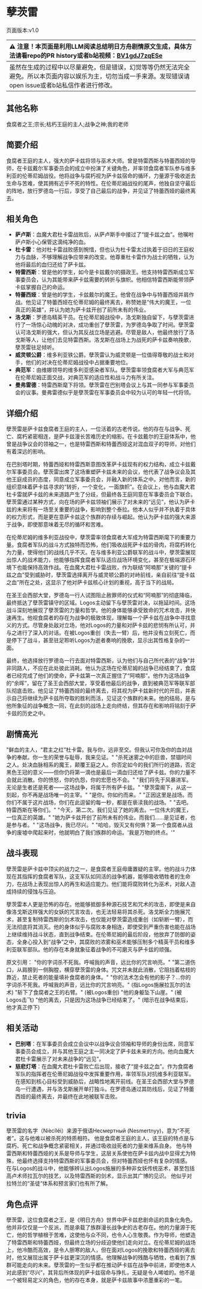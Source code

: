 # 孽茨雷
页面版本:v1.0
 

| :warning: 注意！本页面是利用LLM阅读总结明日方舟剧情原文生成，具体方法请看repo的PR history或者b站视频：[BV1gdJ7zqESe](https://www.bilibili.com/video/BV1gdJ7zqESe/)         |
|:----------------------------|
| 虽然在生成的过程中以尽量避免，但是错误，幻觉等等仍然无法完全避免。所以本页面内容以娱乐为主，切勿当成一手来源。发现错误请open issue或者b站私信作者进行修改。|



## 其他名称
食腐者之王;宗长;枯朽王庭的主人;战争之神;我的老师
## 简要介绍
食腐者王庭的主人，强大的萨卡兹将领与巫术大师。曾是特雷西斯与特蕾西娅的导师，在卡兹戴尔军事委员会的成立中扮演了关键角色，并率领食腐者军队参与维多利亚的伦蒂尼姆战役。他将战争与腐朽视为萨卡兹宿命的循环，力量源于吸收逝去生命与苦难，使其拥有近乎不死的特性。在伦蒂尼姆战役的尾声，他独自坚守最后的阵地，放行罗德岛一行后，享受了自己最后的战争，并见证了特蕾西娅的最终离去。
## 相关角色
-   **萨卢斯**：血魔大君杜卡雷战败后，从萨卢斯手中接过了“提卡兹之血”。他嘱咐萨卢斯小心保管这滴纯净的血。
-   **杜卡雷**：他对杜卡雷战败感到惋惜，但也认为杜卡雷太过执着于旧日的王庭权力与血脉，不够理解战争应带来的改变。他尊重杜卡雷作为战士的牺牲，认为他将最后的血归还给了萨卡兹。
-   **特雷西斯**：曾是他的学生，如今是卡兹戴尔的摄政王。他支持特雷西斯成立军事委员会，认为其能带来萨卡兹需要的转折与旗帜。他相信特雷西斯能带领萨卡兹掌握自己的命运。
-   **特蕾西娅**：曾是他的学生，卡兹戴尔的魔王。他曾在战争中与特蕾西娅并肩作战。他见证了特蕾西娅在伦蒂尼姆的最终离去，称赞她是“伟大的魔王，一位真正的英雄”，并认为她为萨卡兹开创了前所未有的伟业。
-   **洛戈斯**：罗德岛精英干员。在伦蒂尼姆战役中，洛戈斯独自留下，与孽茨雷进行了一场惊心动魄的对决，成功重创了孽茨雷，为罗德岛争取了时间。孽茨雷认可洛戈斯的强大，但认为其反战立场是逃避。尽管是敌人，他最终放行了洛戈斯等人，让他们去见特雷西斯。洛戈斯在战场上为战死的萨卡兹奏响挽歌，孽茨雷驻足倾听。
-   **威灵顿公爵**：维多利亚铁公爵。孽茨雷认为威灵顿是一位值得尊敬的战士和对手，他们的对决在伦蒂尼姆战役中占据重要地位。
-   **典范军**：由维娜领导的维多利亚感染者军队。孽茨雷率领食腐者大军与典范军在伦蒂尼姆正面交战，对典范军的适应性和战斗力有所关注。
-   **曼弗雷德**：特雷西斯麾下将领。孽茨雷在巴别塔会议上与其一同参与军事委员会的议事。曼弗雷德似乎是孽茨雷在军事委员会中较为认可的年轻一代将领。
## 详细介绍
孽茨雷是萨卡兹食腐者王庭的主人，一位活着的古老传说。他的存在与战争、死亡、腐朽紧密相连，是萨卡兹漫长苦难历史的缩影。在卡兹戴尔的王庭体系中，他曾是战争议会的领袖之一，也是特雷西斯和特蕾西娅这对混血双子的导师，对他们有着深远的影响。

在巴别塔时期，特蕾西娅和特雷西斯意图改革萨卡兹现有的权力结构，成立卡兹戴尔军事委员会。孽茨雷出席了这场重塑萨卡兹未来的会议，他代表了战争议会及其他王庭成员的态度，同意成立军事委员会，并融入新的体系之中。对他而言，新的组织意味着萨卡兹寻求的“转折，一个变化，一面旗帜”。在会议上，他与血魔大君杜卡雷就萨卡兹的未来道路产生了分歧，但最终各王庭同意在军事委员会下联合。孽茨雷通过某种方式，向在场的萨卡兹领袖们展示了对未来的“远见”，他认为萨卡兹的未来将有一场至关重要的战争，影响到整个泰拉。他本人似乎并不执着于具体的权力形式，而是更在意萨卡兹这个族群的存续与崛起。他认为萨卡兹的强大来源于战争，即使那意味着无尽的循环和苦难。

在伦蒂尼姆的维多利亚战役中，孽茨雷率领食腐者大军成为特雷西斯麾下的重要力量。食腐者军队的战斗方式独特而恐怖，他们吸收战死萨卡兹的骨肉，将腐朽转化为力量，使得他们的战线几乎不灭。在与维多利亚公爵联军的战斗中，孽茨雷展现出惊人的战术能力，他能够指挥食腐者军队适应战场环境变化，甚至在极端源石环境下也能保持高效作战。在血魔大君杜卡雷战败，作为联结“阿喃那”关键的“提卡兹之血”受到威胁时，孽茨雷选择离开与威灵顿公爵的对峙前线，亲自前往“提卡兹之血”所在之处，这显示了他对萨卡兹核心计划的重视，高于当下的战局。

在圣王会西部大堂，罗德岛一行人试图阻止赦罪师的仪式和“阿喃那”的彻底降临，最终抵达了孽茨雷镇守的区域。Logos主动留下与孽茨雷对决，以拖延时间。这场战斗深刻地展现了孽茨雷的力量和哲学。他的身体能够承受致命的咒术攻击，并快速再生。他视食腐者的存在为战争的极致体现，理解每一个萨卡兹在战争中寻找意义的方式。尽管身处敌对立场，他对Logos的力量和对萨卡兹的悲悯有所认可，并与之进行了深入的对话。在被Logos重创（失去一臂）后，他并没有立刻死亡，而是停下了战斗，甚至驻足聆听Logos为逝者奏响的挽歌，显示出其性格复杂的一面。

最终，他选择放行罗德岛一行去面对特雷西斯，认为他们与自己所代表的“战争”并非同路人，不应在此处彼此消耗。他认为这场在伦蒂尼姆的战争已经结束了，食腐者已经完成了他们的使命，萨卡兹第一次真正握住了“阿喃那”。他作为这场战争的“余晖”，留在了圣王会西部大堂，享受着他最后的战争，直到被典范军等联军部队彻底击败。他见证了特蕾西娅的最终离去，将其视为萨卡兹新时代的开启，并表示自己将继续为萨卡兹所夺取的胜利而活，见证这个族群的未来。他的结局，是与他所象征的战争概念一同，在此刻的战场上走向终结，但其存在和影响将铭刻于萨卡兹的历史之中。
## 剧情高光
"鲜血的主人，“君主之红”杜卡雷。我与你，远非至交。但我认可你及你的血对战争的奉献。你一生的荣誉与耻辱，我来见证。"
"杀死迷雾之中的巨兽，禁锢时间之人。处决血脉相系的魔王，颠覆王庭之人。你否定如今的我们所行的道路，否定黑色王冠的意义——但你仍将第一滴也是最后一滴血归还给了萨卡兹。你的力量不会就此消散。你的愤怒，你的仇怨，你的宏愿也不会。"
"我们将先于风暴进军。无论是生者还是死者——这场战争，将属于所有萨卡兹。"
"孽茨雷阁下，从这一刻起，你不再是战场唯一的主宰。"
"是你。你如约而来。"
"正因这里是战场。而你们不属于这片战场，你们在此逗留的每一秒，都是在亵渎我的战场。"
"去吧。特雷西斯在等你们。"
"今天，第二次。我们见证了她的离去。一位伟大的魔王，一位真正的英雄。"
"她为萨卡兹开创了前所未有的伟业。而我们......是见证者，也是参与者。"
"这场战争，我已尽兴。"
"哈哈，毁灭又有何惧？第一个食腐者从战争的废墟中爬起来时，他就明白了我们族群的命运。'我是万物的终点。'"
## 战斗表现
孽茨雷是萨卡兹中顶尖的战力之一，是食腐者王庭毋庸置疑的主宰。他的战斗力体现在其指挥的食腐者军队，这支军队如同活的战争机器，能够吸收牺牲者的生命力，在战场上表现出惊人的再生和适应能力。他们能将腐败转化为巫术，对敌人造成持续的侵蚀与压迫。

孽茨雷本人更是恐怖的存在。他能够抵御多种源石技艺和咒术的攻击，即使是来自像洛戈斯这样强大的女妖的咒言攻击，也无法轻易将其杀死。洛戈斯全力施展咒术，甚至复制特雷西斯的剑术攻击，也仅能对孽茨雷造成重创（如斩断一臂），而无法彻底将其消灭。他的身体似乎与腐败本身相连，即使受到严重伤害也能在战场上继续维持战斗状态，直到战争结束。在伦蒂尼姆的最后阶段，他放弃了防御的姿态，全身心投入到“战争”之中，其腐败的浓雾和巫术能够压制多个精英干员和维多利亚联军部队。他的存在本身就象征着战争的不可磨灭与萨卡兹的顽强。

原文引用：
"你的字词杀不死我。呼喊我的声音，远比你的咒言响亮。"
"第二道伤口，从肩膀到一侧胸膛，横穿孽茨雷的身体。咒文并未就此消散，它阻挡着枯枝的靠近，禁止死者的能量填补食腐者的身体。"
"你的法术怎会有他的影子？...你的字词杀不死我。呼喊我的声音，远比你的咒言响亮。" (指Logos施展拉瓦尔的法术)
"斩下了食腐者之王的右臂。" (被Logos重创)
"他的身躯坠下山崖。" (被Logos击飞)
"他的离去，只是因为这场战争已经结束了。" (暗示在战争结束后，他才真正停下)
## 相关活动
-   **巴别塔**：在军事委员会成立会议中以战争议会领袖和导师的身份出席，同意军事委员会成立，并与其他王庭之主一同决定了萨卡兹未来的方向。他向血魔大君杜卡雷展示了对未来战争的“远见”。
-   **慈悲灯塔**：在血魔大君杜卡雷败亡后出现，接收了“提卡兹之血”。作为食腐者军队的指挥者在伦蒂尼姆战役中发挥重要作用，率领军队对抗维多利亚联军。在感知到核心目标受到威胁后，战略性地离开前线。在圣王会西部大堂与罗德岛一行遭遇，并与洛戈斯展开单打独斗。在罗德岛通过其防线后，见证了特蕾西娅的最终离去，并最终在此地被联军击败。
## trivia
孽茨雷的名字（Niècíléi）来源于俄语Несмертный (Nesmertnyy)，意为“不死者”。这与他难以被杀死的特质相符。
他是食腐者王庭的主人，该王庭的特点是与腐朽、死亡和战争概念紧密相关，并通过吸收战死者的力量来维系自身。
他与特雷西斯和特蕾西娅的关系是导师与学生，这层关系使他在萨卡兹内战中显得尤为特殊，他最终选择支持特雷西斯的军事委员会，但对特蕾西娅也怀有复杂的情感。
在与Logos的战斗中，他能够辨认出Logos施展的多种非女妖传统巫术，甚至包括高卢术师拉瓦尔的技艺，以及特雷西斯的剑术，显示出其广博的见识。
他似乎对拉特兰的“圣徒”体系和预言家们也有所了解。
## 角色点评
孽茨雷，这位食腐者之王，是《明日方舟》世界中萨卡兹悲剧命运的具象化角色。他并非仅仅是一个反派，而是承载了族群漫长战争史的古老存在。他的力量源于死亡，他的哲学植根于苦难，这使他与众不同，也令人心生敬畏。作为导师，他塑造了特雷西斯和特蕾西娅，但最终立场的分歧迫使他们走向对立。在伦蒂尼姆的战场上，他冷酷而高效，是令人胆寒的敌人，但在面对Logos的挽歌和特蕾西娅的离去时，他又展现出属于萨卡兹更深沉的情感。他理解战争的残酷与牺牲，也看到了族群可能走向的未来。孽茨雷的一生似乎都在推动萨卡兹在战争中前进，即使他本人对此感到“尽兴”，其背后所体现的萨卡兹宿命与挣扎，无疑是令人唏嘘的。他不是一个被轻易定义的角色，他的存在本身，就是萨卡兹故事中浓墨重彩的一笔。